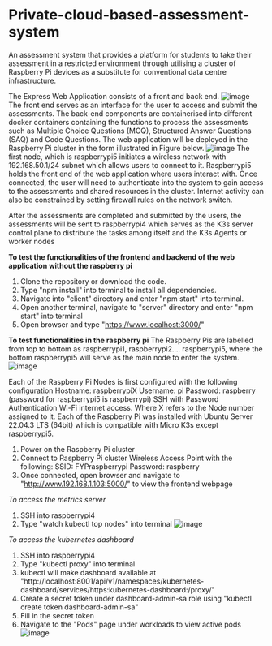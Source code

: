 # Private-cloud-based-assessment-system

An assessment system that provides a platform for students to take their assessment in a restricted environment through utilising a cluster of Raspberry Pi devices as a substitute for conventional data centre infrastructure.

The Express Web Application consists of a front and back end.
![image](https://github.com/limxl31/Private-cloud-based-assessment-system/assets/66054853/003618fd-f0fd-461f-a78d-9c04c7da9faa)
The front end serves as an interface for the user to access and submit the assessments.
The back-end components are containerised into different docker containers containing the functions to process the assessments such as Multiple Choice Questions (MCQ), Structured Answer Questions (SAQ) and Code Questions.
The web application will be deployed in the Raspberry Pi cluster in the form illustrated in Figure below.
![image](https://github.com/limxl31/Private-cloud-based-assessment-system/assets/66054853/fff0fb0f-cc63-4e1a-8fea-e170419ba3e7)
The first node, which is raspberrypi5 initiates a wireless network with 192.168.50.1/24 subnet which allows users to connect to it. Raspberrypi5 holds the front end of the web application where users interact with. Once connected, the user will need to authenticate into the system to gain access to the assessments and shared resources in the cluster. Internet activity can also be constrained by setting firewall rules on the network switch.

After the assessments are completed and submitted by the users, the assessments will be sent to raspberrypi4 which serves as the K3s server control plane to distribute the tasks among itself and the K3s Agents or worker nodes


**To test the functionalities of the frontend and backend of the web application without the raspberry pi**
1. Clone the repository or download the code.
2. Type "npm install" into terminal to install all dependencies.
3. Navigate into "client" directory and enter "npm start" into terminal.
4. Open another terminal, navigate to "server" directory and enter "npm start" into terminal
5. Open browser and type "https://www.localhost:3000/"

**To test functionalities in the raspberry pi**
The Raspberry Pis are labelled from top to bottom as raspberrypi1, raspberrypi2…. raspberrypi5, where the bottom raspberrypi5 will serve as the main node to enter the system. 
![image](https://github.com/limxl31/Private-cloud-based-assessment-system/assets/66054853/79da8b71-a81a-43dc-b1a3-6dda4364565c)

Each of the Raspberry Pi Nodes is first configured with the following configuration
Hostname: raspberrypiX
Username: pi
Password: raspberry (password for raspberrypi5 is raspberrypi)
SSH with Password Authentication 
Wi-Fi internet access.
Where X refers to the Node number assigned to it.
Each of the Raspberry Pi was installed with Ubuntu Server 22.04.3 LTS (64bit) which is compatible with Micro K3s except raspberrypi5.

1. Power on the Raspberry Pi cluster
2. Connect to Raspberry Pi cluster Wireless Access Point with the following:
SSID: FYPraspberrypi
Password: raspberry
3. Once connected, open browser and navigate to "http://www.192.168.1.103:5000/" to view the frontend webpage

*To access the metrics server*
1. SSH into raspberrypi4
2. Type "watch kubectl top nodes" into terminal
![image](https://github.com/limxl31/Private-cloud-based-assessment-system/assets/66054853/301d28dd-f43b-4e2a-8cb6-ddc4d96781c6)

*To access the kubernetes dashboard*
1. SSH into raspberrypi4
2. Type "kubectl proxy" into terminal
3. kubectl will make dashboard available at "http://localhost:8001/api/v1/namespaces/kubernetes-dashboard/services/https:kubernetes-dashboard:/proxy/"
4. Create a secret token under dashboard-admin-sa role using "kubectl create token dashboard-admin-sa"
5. Fill in the secret token
6. Navigate to the "Pods" page under workloads to view active pods
![image](https://github.com/limxl31/Private-cloud-based-assessment-system/assets/66054853/be2762c3-1a8a-433a-a372-4bb0f41a84a6)



